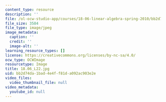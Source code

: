 ```yaml
---
content_type: resource
description: ''
file: /ol-ocw-studio-app/courses/18-06-linear-algebra-spring-2010/bb2d74da1bad4e4ff81da092ac903e2e_18.06_L22.jpg
file_size: 3584
file_type: image/jpeg
image_metadata:
  caption: ''
  credit: ''
  image-alt: ''
learning_resource_types: []
license: https://creativecommons.org/licenses/by-nc-sa/4.0/
ocw_type: OCWImage
resourcetype: Image
title: 18.06_L22.jpg
uid: bb2d74da-1bad-4e4f-f81d-a092ac903e2e
video_files:
  video_thumbnail_file: null
video_metadata:
  youtube_id: null
---
```

